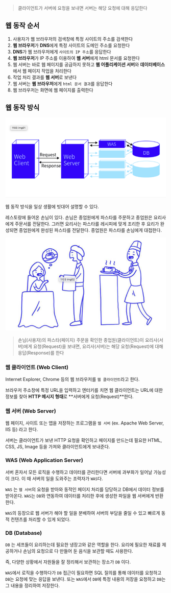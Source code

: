 

> 클라이언트가 서버에 요청을 보내면 서버는 해당 요청에 대해 응답한다




## 웹 동작 순서

1. 사용자가 웹 브라우저의 검색창에 특정 사이트의 주소를 검색한다
2. **웹 브라우저**가 **DNS**에게 특정 사이트의 도메인 주소를 요청한다
3. **DNS**가 웹 브라우저에게 `사이트의 IP 주소`를 응답한다
4. **웹 브라우저**가 IP 주소를 이용하여 **웹 서버**에게 html 문서를 요청한다
5. 웹 서버는 바로 웹 페이지를 공급하지 못하고 **웹 어플리케이션 서버**와 **데이터베이스**에서 웹 페이지 작업을 처리한다
6. 작업 처리 결과를 **웹 서버**로 보낸다
7. 웹 서버는 **웹 브라우저**에게 `html 문서 결과`를 응답한다
8. 웹 브라우저는 화면에 웹 페이지를 출력한다 



## 웹 동작 방식

![image-20220114222436193](https://github.com/newgardener/TIL/blob/main/Web/images/web_process.png)

웹 동작 방식을 일상 생활에 빗대어 설명할 수 있다.

레스토랑에 들어온 손님이 있다. 손님은 종업원에게 파스타를 주문하고 종업원은 요리사에게 주문서를 전달한다. 그러면 요리사는 파스타를 레시피에 맞게 조리한 후 요리가 완성되면 종업원에게 완성된 파스타를 전달한다. 종업원은 파스타를 손님에게 대접한다.

![image-20220114222601936](https://github.com/newgardener/TIL/blob/main/Web/images/restaurant.png)

> 손님(사용자)의 파스타(페이지) 주문을 확인한 종업원(클라이언트)이 요리사(서버)에게 요청(Request)을 보내면, 요리사(서버)는 해당 요청(Request)에 대해 응답(Response)를 한다



### 웹 클라이언트 (Web Client)

Internet Explorer, Chrome 등의 웹 브라우저를 `웹 클라이언트`라고 한다.

브라우저 주소창에 특정 URL을 입력하고 엔터키를 치면 웹 클라이언트는 URL에 대한 정보를 찾아 **HTTP 메시지 형태**로 **서버에게 요청(Request)**한다.



### 웹 서버 (Web Server)

웹 페이지, 사이트 또는 앱을 저장하는 프로그램을 `웹 서버` (ex. Apache Web Server, IIS 등) 라고 한다.

서버는 클라이언트가 보낸 HTTP 요청을 확인하고 페이지를 만드는데 필요한 HTML, CSS, JS, Image 등을 가져와 클라이언트에게 보내준다.



### WAS (Web Application Server)

서버 혼자서 모든 로직을 수행하고 데이터를 관리한다면 서버에 과부화가 일어날 가능성이 크다. 이 때 서버의 일을 도와주는 조력자가 `WAS`다.

`WAS` 는 `웹 서버`의 요청을 받아와 동적인 페이지 처리를 담당하고 DB에서 데이터 정보를 받아온다. `WAS`는 `DB`와 연동하여 데이터를 처리한 후에 생성한 파일을 웹 서버에게 반환한다.

`WAS`의 등장으로 웹 서버가 해야 할 일을 분배하여 서버의 부담을 줄일 수 있고 빠르게 동적 컨텐츠를 처리할 수 있게 되었다.



### DB (Database)

`DB` 는 세프들이 요리하는데 필요한 냉장고와 같은 역할을 한다. 요리에 필요한 재료를 제공하거나 손님의 요청으로 다 만들어 둔 음식을 보관할 때도 사용한다.

즉, 다양한 상황에서 자원들을 잘 정리해서 보관하는 장소가 `DB` 이다.

`WAS`에서 로직을 수행하다가 `DB` 접근이 필요하면 SQL 질의를 통해 데이터를 요청하고 `DB`는 요청에 맞는 응답을 보낸다. 또는 `WAS`에서 `DB`에 특정 내용의 저장을 요청하고 `DB`는 그 내용을 정리하여 저장한다.

